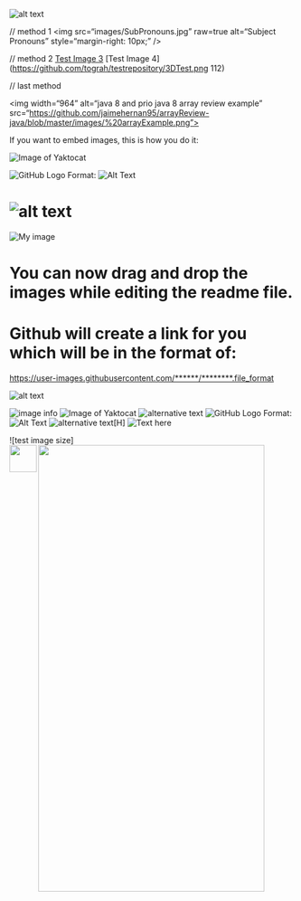![alt text](https://cdn.freelogovectors.net/wp-content/uploads/2016/12/Adobe-Illustrator-Logo.png)

// method 1
<img
src=“images/SubPronouns.jpg”
raw=true
alt=“Subject Pronouns”
style=“margin-right: 10px;”
/>

// method 2
[Test Image 3](https://pngimg.com/uploads/photoshop/photoshop_PNG12.png)
[Test Image 4](https://github.com/tograh/testrepository/3DTest.png 112)

// last method

<img width=“964” alt=“java 8 and prio java 8  array review example” src=“https://github.com/jaimehernan95/arrayReview-java/blob/master/images/%20arrayExample.png”>

If you want to embed images, this is how you do it:

![Image of Yaktocat](https://octodex.github.com/images/yaktocat.png)

![GitHub Logo](/images/logo.png)
Format: ![Alt Text](url)

# ![alt text](url)
![My image](http://url/to/image.jpg)

# You can now drag and drop the images while editing the readme file.
# Github will create a link for you which will be in the format of:
https://user-images.githubusercontent.com/******/********.file_format

![alt text](https://github.com/[username]/[reponame]/blob/[branch]/image.jpg?raw=true)

<!-- add image in markdown -->
![image info](./pictures/image.png)
![Image of Yaktocat](https://i.pinimg.com/originals/a1/77/df/a177dfc84703c31afa0d501ccf43fe4f.gif)
![alternative text](image_name.png "Image Title")
![GitHub Logo](/images/logo.png)
Format: ![Alt Text](url)
![alternative text](image_name.png "Image Title")[H]
![Text here](URL)

<!-- “change size of image in github readme” Code Answer’s -->
![test image size]<img src="https://i.pinimg.com/originals/09/9e/3b/099e3b396d120aff9eea95595336df0e.gif" width="400" height="790">
<a href="url"><img src="https://blog.commlabindia.com/wp-content/uploads/2019/07/animated-gifs-corporate-training.gif" align="left" height="48" width="48" ></a>


